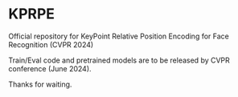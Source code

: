 # KPRPE 

Official repository for KeyPoint Relative Position Encoding for Face Recognition
(CVPR 2024)

Train/Eval code and pretrained models are to be released by CVPR conference (June 2024).

Thanks for waiting.



